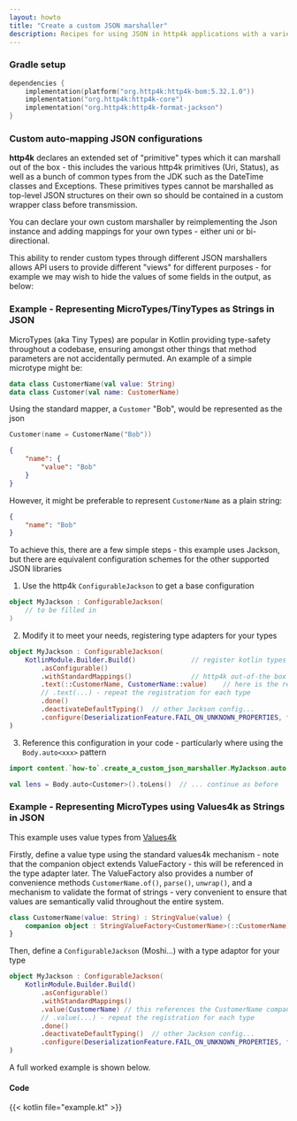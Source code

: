 ```yaml
---
layout: howto
title: "Create a custom JSON marshaller"
description: Recipes for using JSON in http4k applications with a variety of popular JSON APIS
---
```

### Gradle setup

```kotlin
dependencies {
    implementation(platform("org.http4k:http4k-bom:5.32.1.0"))
    implementation("org.http4k:http4k-core")
    implementation("org.http4k:http4k-format-jackson")
}
```

### Custom auto-mapping JSON configurations

**http4k** declares an extended set of "primitive" types which it can marshall out of the box - this includes the
various http4k primitives (Uri, Status), as well as a bunch of common types from the JDK such as the DateTime classes
and Exceptions. These primitives types cannot be marshalled as top-level JSON structures on their own so should be
contained in a custom wrapper class before transmission.

You can declare your own custom marshaller by reimplementing the Json instance and adding mappings for your own types -
either uni or bi-directional.

This ability to render custom types through different JSON marshallers allows API users to provide different "views" for
different purposes - for example we may wish to hide the values of some fields in the output, as below:

### Example - Representing MicroTypes/TinyTypes as Strings in JSON

MicroTypes (aka Tiny Types) are popular in Kotlin providing type-safety throughout a codebase, ensuring amongst other things that method 
parameters are not accidentally permuted. An example of a simple microtype might be:

```kotlin
data class CustomerName(val value: String)
data class Customer(val name: CustomerName)
```

Using the standard mapper, a `Customer` "Bob", would be represented as the json

```kotlin
Customer(name = CustomerName("Bob"))
```

```json
{
    "name": {
        "value": "Bob"
    }
}
```

However, it might be preferable to represent `CustomerName` as a plain string:

```json
{
    "name": "Bob"
}
```

To achieve this, there are a few simple steps - this example uses Jackson, but there are equivalent configuration
schemes for the other supported JSON libraries

1. Use the http4k `ConfigurableJackson` to get a base configuration

```kotlin
object MyJackson : ConfigurableJackson(
    // to be filled in
) 
```

2. Modify it to meet your needs, registering type adapters for your types

```kotlin
object MyJackson : ConfigurableJackson(
    KotlinModule.Builder.Build()              // register kotlin types
        .asConfigurable()
        .withStandardMappings()               // http4k out-of-the box extras
        .text(::CustomerName, CustomerName::value)    // here is the registration of custom type
        // .text(...) - repeat the registration for each type
        .done()
        .deactivateDefaultTyping()  // other Jackson config...
        .configure(DeserializationFeature.FAIL_ON_UNKNOWN_PROPERTIES, false)
)
```

3. Reference this configuration in your code - particularly where using the `Body.auto<xxx>` pattern

```kotlin
import content.`how-to`.create_a_custom_json_marshaller.MyJackson.auto

val lens = Body.auto<Customer>().toLens()  // ... continue as before
```

### Example - Representing MicroTypes using Values4k as Strings in JSON

This example uses value types from [Values4k](https://github.com/fork-handles/forkhandles/tree/trunk/values4k)

Firstly, define a value type using the standard values4k mechanism - note that the companion
object extends ValueFactory - this will be referenced in the type adapter later. The ValueFactory
also provides a number of convenience methods `CustomerName.of()`, `parse()`, `unwrap()`, and a mechanism
to validate the format of strings - very convenient to ensure that values are semantically valid throughout the entire system.

```kotlin
class CustomerName(value: String) : StringValue(value) {
    companion object : StringValueFactory<CustomerName>(::CustomerName)
}
```

Then, define a `ConfigurableJackson` (Moshi...) with a type adaptor for your type

```kotlin
object MyJackson : ConfigurableJackson(
    KotlinModule.Builder.Build()
        .asConfigurable()
        .withStandardMappings()
        .value(CustomerName) // this references the CustomerName companion object
        // .value(...) - repeat the registration for each type
        .done()
        .deactivateDefaultTyping()  // other Jackson config...
        .configure(DeserializationFeature.FAIL_ON_UNKNOWN_PROPERTIES, false)
)
```

A full worked example is shown below.

#### Code [<img class="octocat"/>](https://github.com/http4k/http4k/blob/master/src/docs/howto/create_a_custom_json_marshaller/example.kt)

{{< kotlin file="example.kt" >}}
